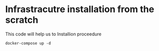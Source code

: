 # Infrastracutre installation from the scratch 
This code will help us to 
Installion proceedure
```
docker-compose up -d
```


